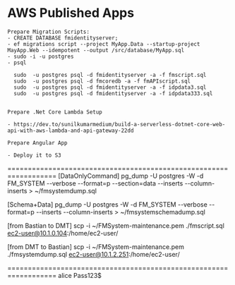 # AWS Published Apps

	Prepare Migration Scripts:
	- CREATE DATABASE fmidentityserver;
	- ef migrations script --project MyApp.Data --startup-project MayApp.Web --idempotent --output /src/database/MyApp.sql
	- sudo -i -u postgres
	- psql

	  sudo  -u postgres psql -d fmidentityserver -a -f fmscript.sql
	  sudo  -u postgres psql -d fmcoredb -a -f fmAPIscript.sql
	  sudo  -u postgres psql -d fmidentityserver -a -f idpdata3.sql
	  sudo  -u postgres psql -d fmidentityserver -a -f idpdata333.sql
	  

	Prepare .Net Core Lambda Setup
	
	- https://dev.to/sunilkumarmedium/build-a-serverless-dotnet-core-web-api-with-aws-lambda-and-api-gateway-22dd

	Prepare Angular App
	
	- Deploy it to S3

==================================================================
[DataOnlyCommand]
pg_dump -U postgres -W -d FM_SYSTEM --verbose --format=p --section=data --inserts --column-inserts > ~/fmsystemdump.sql

[Schema+Data]
pg_dump -U postgres -W -d FM_SYSTEM --verbose --format=p --inserts --column-inserts > ~/fmsystemschemadump.sql

[from Bastian to DMT]
scp -i ~/FMSystem-maintenance.pem ./fmscript.sql  ec2-user@10.1.0.104:/home/ec2-user/ 

[from DMT to Bastian]
scp -i ~/FMSystem-maintenance.pem ./fmsystemdump.sql  ec2-user@10.1.2.251:/home/ec2-user/




==================================================================
alice
Pass123$